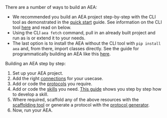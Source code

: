 There are a number of ways to build an AEA:
<ul>
	<li>We recommended you build an AEA project step-by-step with the CLI tool as demonstrated in the <a href="../quickstart/" target=_blank>quick start</a> guide. See information on the CLI tool <a href="../cli-how-to/" target=_blank>here</a> and read on below.</li>
	<li>Using the CLI <code>aea fetch</code> command, pull in an already built project and run as is or extend it to your needs.</li>
	<li>The last option is to install the AEA without the CLI tool with <code>pip install aea</code> and, from there, import classes directly. See the guide for programmatically building an AEA like this <a href="../build-aea-programmatically/" target=_blank>here</a>.</li>
</ul>
<!-- maybe make it so the links open in the same page -->

Building an AEA step by step:
<ol>
<li>Set up your AEA project.</li>
<li>Add the right <a href="../connection/">connections</a> for your usecase.</li>
<li>Add or code the <a href="../protocol/">protocols</a> you require.</li>
<li>Add or code the <a href="../skill/">skills</a> you need. <a href="../skill-guide/">This guide</a> shows you step by step how to develop a skill.</li>
<li>Where required, scaffold any of the above resources with the <a href="../scaffolding/">scaffolding tool</a> or generate a protocol with the <a href="../generator/">protocol generator</a>.</li>
<li>Now, run your AEA.</li> 
</ol>

<br />